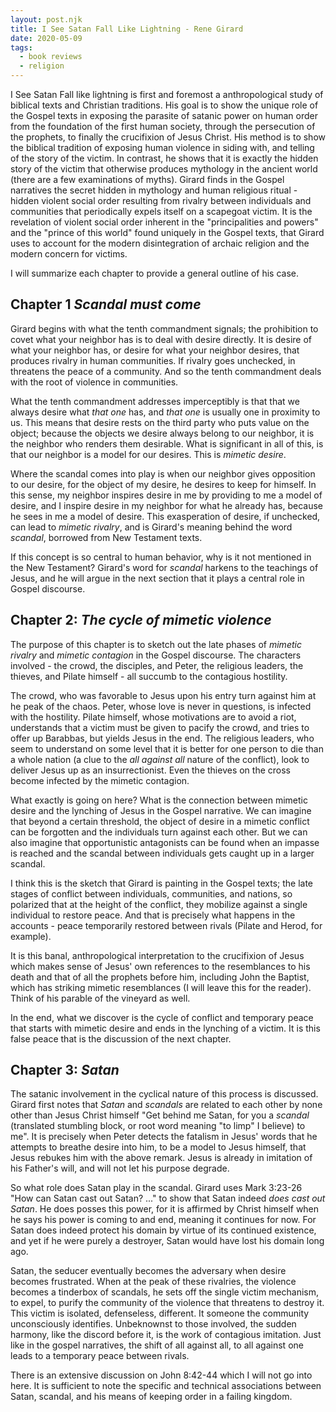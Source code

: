 ```yaml
---
layout: post.njk
title: I See Satan Fall Like Lightning - Rene Girard
date: 2020-05-09 
tags:
  - book reviews
  - religion
---
```

I See Satan Fall like lightning is first and foremost a anthropological study of biblical texts and Christian traditions. His goal is to show the unique role of the Gospel texts in exposing the parasite of satanic power on human order from the foundation of the first human society, through the persecution of the prophets, to finally the crucifixion of Jesus Christ. His method is to show the biblical tradition of exposing human violence in siding with, and telling of the story of the victim. In contrast, he shows that it is exactly the hidden story of the victim that otherwise produces mythology in the ancient world (there are a few examinations of myths). Girard finds in the Gospel narratives the secret hidden in mythology and human religious ritual - hidden violent social order resulting from rivalry between individuals and communities that periodically expels itself on a scapegoat victim. It is the revelation of violent social order inherent in the "principalities and powers" and the "prince of this world" found uniquely in the Gospel texts, that Girard uses to account for the modern disintegration of archaic religion and the modern concern for victims.

I will summarize each chapter to provide a general outline of his case.

## Chapter 1 _Scandal must come_
Girard begins with what the tenth commandment signals; the prohibition to covet what your neighbor has is to deal with desire directly. It is desire of what your neighbor has, or desire for what your neighbor desires, that produces rivalry in human communities. If rivalry goes unchecked, in threatens the peace of a community. And so the tenth commandment deals with the root of violence in communities. 

What the tenth commandment addresses imperceptibly is that that we always desire what _that one_ has, and _that one_ is usually one in proximity to us. This means that desire rests on the third party who puts value on the object; because the objects we desire always belong to our neighbor, it is the neighbor who renders them desirable. What is significant in all of this, is that our neighbor is a model for our desires. This is _mimetic desire_.

Where the scandal comes into play is when our neighbor gives opposition to our desire, for the object of my desire, he desires to keep for himself. In this sense, my neighbor inspires desire in me by providing to me a model of desire, and I inspire desire in my neighbor for what he already has, because he sees in me a model of desire. This exasperation of desire, if unchecked, can lead to _mimetic rivalry_, and is Girard's meaning behind the word _scandal_, borrowed from New Testament texts.

If this concept is so central to human behavior, why is it not mentioned in the New Testament? Girard's word for _scandal_ harkens to the teachings of Jesus, and he will argue in the next section that it plays a central role in Gospel discourse.

## Chapter 2: _The cycle of mimetic violence_
The purpose of this chapter is to sketch out the late phases of _mimetic rivalry_ and _mimetic contagion_ in the Gospel discourse. The characters involved - the crowd, the disciples, and Peter, the religious leaders, the thieves, and Pilate himself - all succumb to the contagious hostility. 

The crowd, who was favorable to Jesus upon his entry turn against him at he peak of the chaos. Peter, whose love is never in questions, is infected with the hostility. Pilate himself, whose motivations are to avoid a riot, understands that a victim must be given to pacify the crowd, and tries to offer up Barabbas, but yields Jesus in the end. The religious leaders, who seem to understand on some level that it is better for one person to die than a whole nation (a clue to the _all against all_ nature of the conflict), look to deliver Jesus up as an insurrectionist. Even the thieves on the cross become infected by the mimetic contagion. 

What exactly is going on here? What is the connection between mimetic desire and the lynching of Jesus in the Gospel narrative. We can imagine that beyond a certain threshold, the object of desire in a mimetic conflict can be forgotten and the individuals turn against each other. But we can also imagine that opportunistic antagonists can be found when an impasse is reached and the scandal between individuals gets caught up in a larger scandal. 

I think this is the sketch that Girard is painting in the Gospel texts; the late stages of conflict between individuals, communities, and nations, so polarized that at the height of the conflict, they mobilize against a single individual to restore peace. And that is precisely what happens in the accounts - peace temporarily restored between rivals (Pilate and Herod, for example). 

It is this banal, anthropological interpretation to the crucifixion of Jesus which makes sense of Jesus' own references to the resemblances to his death and that of all the prophets before him, including John the Baptist, which has striking mimetic resemblances (I will leave this for the reader). Think of his parable of the vineyard as well. 

In the end, what we discover is the cycle of conflict and temporary peace that starts with mimetic desire and ends in the lynching of a victim. It is this false peace that is the discussion of the next chapter. 

## Chapter 3: _Satan_
The satanic involvement in the cyclical nature of this process is discussed. Girard first notes that _Satan_ and _scandals_ are related to each other by none other than Jesus Christ himself "Get behind me Satan, for you a _scandal_ (translated stumbling block, or root word meaning "to limp" I believe) to me". It is precisely when Peter detects the fatalism in Jesus' words that he attempts to breathe desire into him, to be a model to Jesus himself, that Jesus rebukes him with the above remark. Jesus is already in imitation of his Father's will, and will not let his purpose degrade. 

So what role does Satan play in the scandal. Girard uses Mark 3:23-26 "How can Satan cast out Satan? ..." to show that Satan indeed _does cast out Satan_. He does posses this power, for it is affirmed by Christ himself when he says his power is coming to and end, meaning it continues for now. For Satan does indeed protect his domain by virtue of its continued existence, and yet if he were purely a destroyer, Satan would have lost his domain long ago. 

Satan, the seducer eventually becomes the adversary when desire becomes frustrated. When at the peak of these rivalries, the violence becomes a tinderbox of scandals, he sets off the single victim mechanism, to expel, to purify the community of the violence that threatens to destroy it. This victim is isolated, defenseless, different. It someone the community unconsciously identifies. Unbeknownst to those involved, the sudden harmony, like the discord before it, is the work of contagious imitation. Just like in the gospel narratives, the shift of all against all, to all against one leads to a temporary peace between rivals. 

There is an extensive discussion on John 8:42-44 which I will not go into here. It is sufficient to note the specific and technical associations between Satan, scandal, and his means of keeping order in a failing kingdom. 

